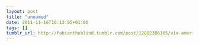 ```yaml
---
layout: post
title: "unnamed"
date: 2011-11-16T16:12:05+01:00
tags: []
tumblr_url: http://fabiantheblind.tumblr.com/post/12882386165/via-american-censorship-day-tell-congress-not-to
---
```

